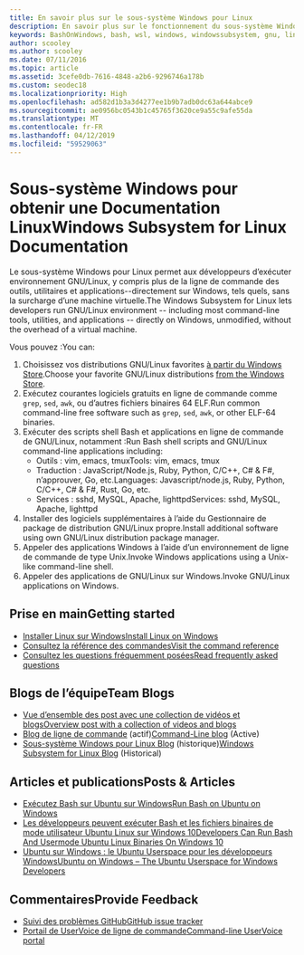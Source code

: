 ```yaml
---
title: En savoir plus sur le sous-système Windows pour Linux
description: En savoir plus sur le fonctionnement du sous-système Windows pour Linux.
keywords: BashOnWindows, bash, wsl, windows, windowssubsystem, gnu, linux
author: scooley
ms.author: scooley
ms.date: 07/11/2016
ms.topic: article
ms.assetid: 3cefe0db-7616-4848-a2b6-9296746a178b
ms.custom: seodec18
ms.localizationpriority: High
ms.openlocfilehash: ad582d1b3a3d4277ee1b9b7adb0dc63a644abce9
ms.sourcegitcommit: ae0956bc0543b1c45765f3620ce9a55c9afe55da
ms.translationtype: MT
ms.contentlocale: fr-FR
ms.lasthandoff: 04/12/2019
ms.locfileid: "59529063"
---
```

# <a name="windows-subsystem-for-linux-documentation"></a><span data-ttu-id="a9e6a-104">Sous-système Windows pour obtenir une Documentation Linux</span><span class="sxs-lookup"><span data-stu-id="a9e6a-104">Windows Subsystem for Linux Documentation</span></span>

<span data-ttu-id="a9e6a-105">Le sous-système Windows pour Linux permet aux développeurs d’exécuter environnement GNU/Linux, y compris plus de la ligne de commande des outils, utilitaires et applications--directement sur Windows, tels quels, sans la surcharge d’une machine virtuelle.</span><span class="sxs-lookup"><span data-stu-id="a9e6a-105">The Windows Subsystem for Linux lets developers run GNU/Linux environment -- including most command-line tools, utilities, and applications -- directly on Windows, unmodified, without the overhead of a virtual machine.</span></span>  

<span data-ttu-id="a9e6a-106">Vous pouvez :</span><span class="sxs-lookup"><span data-stu-id="a9e6a-106">You can:</span></span>

1. <span data-ttu-id="a9e6a-107">Choisissez vos distributions GNU/Linux favorites [à partir du Windows Store](https://aka.ms/wslstore).</span><span class="sxs-lookup"><span data-stu-id="a9e6a-107">Choose your favorite GNU/Linux distributions [from the Windows Store](https://aka.ms/wslstore).</span></span>
1. <span data-ttu-id="a9e6a-108">Exécutez courantes logiciels gratuits en ligne de commande comme `grep`, `sed`, `awk`, ou d’autres fichiers binaires 64 ELF.</span><span class="sxs-lookup"><span data-stu-id="a9e6a-108">Run common command-line free software such as `grep`, `sed`, `awk`, or other ELF-64 binaries.</span></span> 
1. <span data-ttu-id="a9e6a-109">Exécuter des scripts shell Bash et applications en ligne de commande de GNU/Linux, notamment :</span><span class="sxs-lookup"><span data-stu-id="a9e6a-109">Run Bash shell scripts and GNU/Linux command-line applications including:</span></span>  
    * <span data-ttu-id="a9e6a-110">Outils : vim, emacs, tmux</span><span class="sxs-lookup"><span data-stu-id="a9e6a-110">Tools: vim, emacs, tmux</span></span>
    * <span data-ttu-id="a9e6a-111">Traduction : JavaScript/Node.js, Ruby, Python, C/C++, C# & F#, n’approuver, Go, etc.</span><span class="sxs-lookup"><span data-stu-id="a9e6a-111">Languages: Javascript/node.js, Ruby, Python, C/C++, C# & F#, Rust, Go, etc.</span></span>
    * <span data-ttu-id="a9e6a-112">Services : sshd, MySQL, Apache, lighttpd</span><span class="sxs-lookup"><span data-stu-id="a9e6a-112">Services: sshd, MySQL, Apache, lighttpd</span></span>
1. <span data-ttu-id="a9e6a-113">Installer des logiciels supplémentaires à l’aide du Gestionnaire de package de distribution GNU/Linux propre.</span><span class="sxs-lookup"><span data-stu-id="a9e6a-113">Install additional software using own GNU/Linux distribution package manager.</span></span>
1. <span data-ttu-id="a9e6a-114">Appeler des applications Windows à l’aide d’un environnement de ligne de commande de type Unix.</span><span class="sxs-lookup"><span data-stu-id="a9e6a-114">Invoke Windows applications using a Unix-like command-line shell.</span></span>
1. <span data-ttu-id="a9e6a-115">Appeler des applications de GNU/Linux sur Windows.</span><span class="sxs-lookup"><span data-stu-id="a9e6a-115">Invoke GNU/Linux applications on Windows.</span></span>

## <a name="getting-started"></a><span data-ttu-id="a9e6a-116">Prise en main</span><span class="sxs-lookup"><span data-stu-id="a9e6a-116">Getting started</span></span>

* [<span data-ttu-id="a9e6a-117">Installer Linux sur Windows</span><span class="sxs-lookup"><span data-stu-id="a9e6a-117">Install Linux on Windows</span></span>](install_guide.md)
* [<span data-ttu-id="a9e6a-118">Consultez la référence des commandes</span><span class="sxs-lookup"><span data-stu-id="a9e6a-118">Visit the command reference</span></span>](reference.md)
* [<span data-ttu-id="a9e6a-119">Consultez les questions fréquemment posées</span><span class="sxs-lookup"><span data-stu-id="a9e6a-119">Read frequently asked questions</span></span>](faq.md)

## <a name="team-blogs"></a><span data-ttu-id="a9e6a-120">Blogs de l’équipe</span><span class="sxs-lookup"><span data-stu-id="a9e6a-120">Team Blogs</span></span>
*  [<span data-ttu-id="a9e6a-121">Vue d’ensemble des post avec une collection de vidéos et blogs</span><span class="sxs-lookup"><span data-stu-id="a9e6a-121">Overview post with a collection of videos and blogs</span></span>](https://blogs.msdn.microsoft.com/commandline/learn-about-windows-console-and-windows-subsystem-for-linux-wsl/)
* <span data-ttu-id="a9e6a-122">[Blog de ligne de commande](https://blogs.msdn.microsoft.com/commandline/) (actif)</span><span class="sxs-lookup"><span data-stu-id="a9e6a-122">[Command-Line blog](https://blogs.msdn.microsoft.com/commandline/) (Active)</span></span>
* <span data-ttu-id="a9e6a-123">[Sous-système Windows pour Linux Blog](https://blogs.msdn.microsoft.com/wsl/) (historique)</span><span class="sxs-lookup"><span data-stu-id="a9e6a-123">[Windows Subsystem for Linux Blog](https://blogs.msdn.microsoft.com/wsl/) (Historical)</span></span>

## <a name="posts--articles"></a><span data-ttu-id="a9e6a-124">Articles et publications</span><span class="sxs-lookup"><span data-stu-id="a9e6a-124">Posts & Articles</span></span>
* [<span data-ttu-id="a9e6a-125">Exécutez Bash sur Ubuntu sur Windows</span><span class="sxs-lookup"><span data-stu-id="a9e6a-125">Run Bash on Ubuntu on Windows</span></span>](https://blogs.windows.com/buildingapps/2016/03/30/run-bash-on-ubuntu-on-windows/)
* [<span data-ttu-id="a9e6a-126">Les développeurs peuvent exécuter Bash et les fichiers binaires de mode utilisateur Ubuntu Linux sur Windows 10</span><span class="sxs-lookup"><span data-stu-id="a9e6a-126">Developers Can Run Bash And Usermode Ubuntu Linux Binaries On Windows 10</span></span>](https://www.hanselman.com/blog/DevelopersCanRunBashShellAndUsermodeUbuntuLinuxBinariesOnWindows10.aspx)
* [<span data-ttu-id="a9e6a-127">Ubuntu sur Windows : le Ubuntu Userspace pour les développeurs Windows</span><span class="sxs-lookup"><span data-stu-id="a9e6a-127">Ubuntu on Windows – The Ubuntu Userspace for Windows Developers</span></span>](https://insights.ubuntu.com/2016/03/30/ubuntu-on-windows-the-ubuntu-userspace-for-windows-developers/) 

## <a name="provide-feedback"></a><span data-ttu-id="a9e6a-128">Commentaires</span><span class="sxs-lookup"><span data-stu-id="a9e6a-128">Provide Feedback</span></span>
* [<span data-ttu-id="a9e6a-129">Suivi des problèmes GitHub</span><span class="sxs-lookup"><span data-stu-id="a9e6a-129">GitHub issue tracker</span></span>](https://github.com/Microsoft/BashOnWindows/issues)
* [<span data-ttu-id="a9e6a-130">Portail de UserVoice de ligne de commande</span><span class="sxs-lookup"><span data-stu-id="a9e6a-130">Command-line UserVoice portal</span></span>](https://wpdev.uservoice.com/forums/266908-command-prompt-console-bash-on-ubuntu-on-windo/category/161892-bash)
